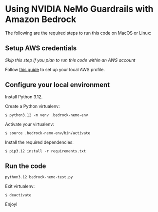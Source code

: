# Using NVIDIA NeMo Guardrails with Amazon Bedrock

The following are the required steps to run this code on MacOS or Linux:

## Setup AWS credentials
*Skip this step if you plan to run this code within an AWS account*

Follow [this guide](https://docs.aws.amazon.com/cli/latest/userguide/cli-chap-getting-started.html) to set up your local AWS profile.

## Configure your local environment
Install Python 3.12.

Create a Python virtualenv:
```
$ python3.12 -m venv .bedrock-nemo-env
```

Activate your virtualenv:
```
$ source .bedrock-nemo-env/bin/activate
```

Install the required dependencies:
```
$ pip3.12 install -r requirements.txt
```
## Run the code
```
python3.12 bedrock-nemo-test.py
```

Exit virtualenv:
```
$ deactivate
```

Enjoy!